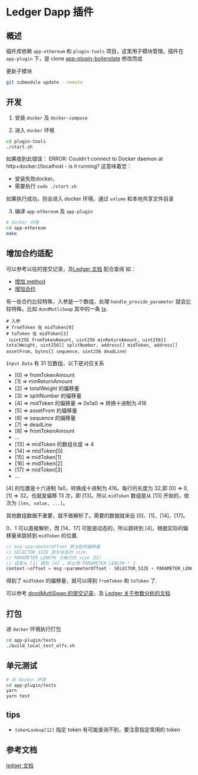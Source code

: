 # Ledger Dapp 插件

## 概述

插件库依赖 `app-ethereum` 和 `plugin-tools` 项目，这里用子模块管理。插件在 `app-plugin` 下，是 clone [app-plugin-boilerplate](https://github.com/LedgerHQ/app-plugin-boilerplate) 修改而成

更新子模块

```Bash
git submodule update --remote
```

## 开发

1. 安装 `docker` 及 `docker-compose`

2. 进入 `docker` 环境

```Bash
cd plugin-tools
./start.sh
```
如果收到此错误：
ERROR: Couldn't connect to Docker daemon at http+docker://localhost - is it running?
这意味着您：
- 安装失败docker。
- 需要执行 `sudo ./start.sh`

如果执行成功，则会进入 docker 环境。通过 `volume` 和本地共享文件目录

3. 编译 `app-ethereum` 及 `app-plugin`

```Bash
# docker 环境
cd app-ethereum
make
```

## 增加合约适配

可以参考以往的提交记录，及[Ledger 文档](https://developers.ledger.com/docs/dapp/nano-plugin/init-contract/) 配合查阅
如：
- [增加 method](https://github.com/DODOEX/ledger-plugin/commit/d1cf7a19ad6edd02afe89d0b917f98429ab4d63f)
- [增加合约](https://github.com/DODOEX/ledger-plugin/commit/ca1bec69eec0d3185b0e4f8223912708b2fa715f)

有一些合约比较特殊，入参是一个数组，处理 `handle_provide_parameter` 就会比较特殊。比如 `doodMutliSwap` 其中的一条 [tx](https://etherscan.io/tx/0xfc54a176a7aeca39f9dfa0914c4a7b8b0f5aed82e775ec5e54657c05c5ee7e9d).

```
# 入参
# fromToken 在 midToken[0]
# toToken 在 midToken[3]
（uint256 fromTokenAmount, uint256 minReturnAmount, uint256[] totalWeight, uint256[] splitNumber, address[] midToken, address[] assetFrom, bytes[] sequence, uint256 deadLine）
```
`Input Data` 有 31 位数组，以下是对应关系

- [0] => fromTokenAmount
- [1] => minReturnAmount
- [2] => totalWeight 的偏移量
- [3] => splitNumber 的偏移量
- [4] => midToken 的偏移量 => 0x1a0 => 转换十进制为 416
- [5] => assetFrom 的偏移量
- [6] => sequence 的偏移量
- [7] => deadLine
- [8] => fromTokenAmount
- ...
- [13] => midToken 的数组长度 => 4
- [14] => midToken[0]
- [15] => midToken[1]
- [16] => midToken[2]
- [17] => midToken[3]
- ...

[4] 的位置是十六进制 1a0，转换成十进制为 416。每行的长度为 32,即 [0] => 0, [1] => 32。也就是偏移 13 次，即 [13]。所以 `midToken` 数组是从 [13] 开始的，依次为 `[len, value, ...]`。

其他数组数据不重要，就不做解析了。需要的数据就来自 [0]、[1]、[14]、[17]。

0、1 可以直接解析，而 [14、17] 可能是动态的，所以跳转到 [4]，根据实际的偏移量来跳转到 `midToken` 的位置.
```C
// msg->parameterOffset 是当前的偏移量
// SELECTOR_SIZE 是方法名的 size
// PARAMETER_LENGTH 为每行的 size（32）
// 这里从 [1] 跳到 [4] ，所以用 PARAMETER_LENGTH * 3
context->offset = msg->parameterOffset - SELECTOR_SIZE + PARAMETER_LENGTH * 3;
```
得到了 `midToken` 的偏移量，就可以得到 `fromToken` 和 `toToken` 了.

可以参考 [doodMutliSwap 的提交记录](https://github.com/DODOEX/ledger-plugin/commit/65fbae9d63fa40637ba066b9a220b536660045f2)，及 [Ledger 关于参数分析的文档](https://developers.ledger.com/docs/dapp/nano-plugin/provide-parameter/)

## 打包

进 `docker` 环境执行打包

```Bash
cd app-plugin/tests
./build_local_test_elfs.sh
```

## 单元测试

```Bash
# 非 docker 环境
cd app-plugin/tests
yarn
yarn test
```

## tips

- `tokenLookup[12]` 指定 token 有可能查询不到，要注意指定常用的 token

## 参考文档

[ledger 文档](https://developers.ledger.com/docs/dapp/process/)